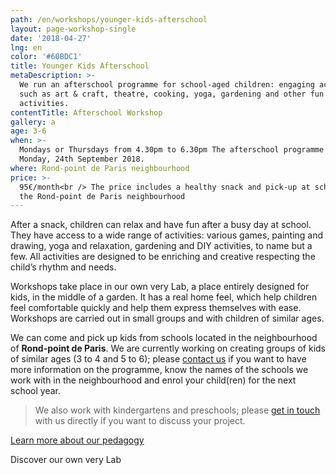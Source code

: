 ```yaml
---
path: /en/workshops/younger-kids-afterschool
layout: page-workshop-single
date: '2018-04-27'
lng: en
color: '#60BDC1'
title: Younger Kids Afterschool
metaDescription: >-
  We run an afterschool programme for school-aged children: engaging activites
  such as art & craft, theatre, cooking, yoga, gardening and other fun
  activities.
contentTitle: Afterschool Workshop
gallery: a
age: 3-6
when: >-
  Mondays or Thursdays from 4.30pm to 6.30pm The afterschool programme starts on
  Monday, 24th September 2018.
where: Rond-point de Paris neighbourhood
price: >-
  95€/month<br /> The price includes a healthy snack and pick-up at school in
  the Rond-point de Paris neighbourhood
---
```

After a snack, children can relax and have fun after a busy day at school. They have access to a wide range of activities: various games, painting and drawing, yoga and relaxation, gardening and DIY activities, to name but a few. All activities are designed to be enriching and creative respecting the child’s rhythm and needs.

Workshops take place in our own very Lab, a place entirely designed for kids, in the middle of a garden. It has a real home feel, which help children feel comfortable quickly and help them express themselves with ease. Workshops are carried out in small groups and with children of similar ages.   

We can come and pick up kids from schools located in the neighbourhood of **Rond-point de Paris**. We are currently working on creating groups of kids of similar ages (3 to 4 and 5 to 6); please [contact us](/en/contact-us) if you want to have more information on the programme, know the names of the schools we work with in the neighbourhood and enrol your child(ren) for the next school year.

> We also work with kindergartens and preschools; please [get in touch](/en/contact-us) with us directly if you want to discuss your project.

[Learn more about our pedagogy](/en/pedagogy)

Discover our own very Lab
